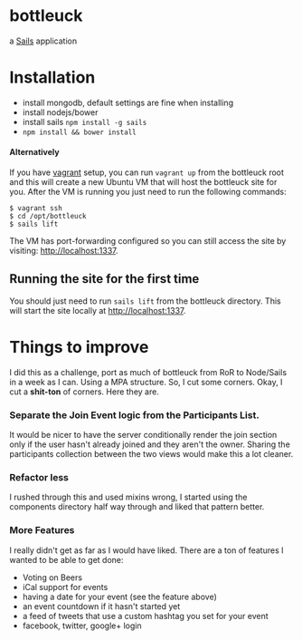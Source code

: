 # bottleuck

a [Sails](http://sailsjs.org) application

# Installation

 - install mongodb, default settings are fine when installing
 - install nodejs/bower
 - install sails `npm install -g sails`
 - `npm install && bower install`

#### Alternatively

If you have [vagrant](https://docs.vagrantup.com/v2/) setup, you can run `vagrant up` from the bottleuck root and this will create a new Ubuntu VM that will host the bottleuck site for you. After the VM is running you just need to run the following commands:

    $ vagrant ssh
    $ cd /opt/bottleuck
    $ sails lift

The VM has port-forwarding configured so you can still access the site by visiting: [http://localhost:1337](http://localhost:1337).


## Running the site for the first time

You should just need to run `sails lift` from the bottleuck directory. This will start the site locally at [http://localhost:1337](http://localhost:1337).

# Things to improve
I did this as a challenge, port as much of bottleuck from RoR to Node/Sails in a week as I can. Using a MPA structure. So, I cut some corners. Okay, I cut a **shit-ton** of corners. Here they are.

### Separate the Join Event logic from the Participants List.
It would be nicer to have the server conditionally render the join section only if the user hasn't already joined and they aren't the owner. Sharing the participants collection between the two views would make this a lot cleaner.

### Refactor less
I rushed through this and used mixins wrong, I started using the components directory half way through and liked that pattern better.

### More Features
I really didn't get as far as I would have liked. There are a ton of features I wanted to be able to get done:

 - Voting on Beers
 - iCal support for events
 - having a date for your event (see the feature above)
 - an event countdown if it hasn't started yet
 - a feed of tweets that use a custom hashtag you set for your event
 - facebook, twitter, google+ login

